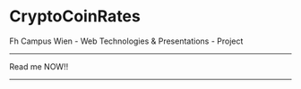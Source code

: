 # CryptoCoinRates
Fh Campus Wien - Web Technologies &amp; Presentations - Project

________________________________________________________________________

Read me NOW!!

________________________________________________________________________
